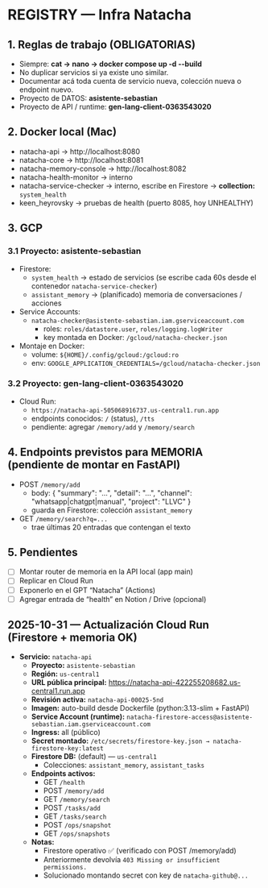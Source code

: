 # REGISTRY — Infra Natacha

## 1. Reglas de trabajo (OBLIGATORIAS)
- Siempre: **cat → nano → docker compose up -d --build <servicio>**
- No duplicar servicios si ya existe uno similar.
- Documentar acá toda cuenta de servicio nueva, colección nueva o endpoint nuevo.
- Proyecto de DATOS: **asistente-sebastian**
- Proyecto de API / runtime: **gen-lang-client-0363543020**

## 2. Docker local (Mac)
- natacha-api → http://localhost:8080
- natacha-core → http://localhost:8081
- natacha-memory-console → http://localhost:8082
- natacha-health-monitor → interno
- natacha-service-checker → interno, escribe en Firestore → **collection:** `system_health`
- keen_heyrovsky → pruebas de health (puerto 8085, hoy UNHEALTHY)

## 3. GCP
### 3.1 Proyecto: asistente-sebastian
- Firestore:
  - `system_health` → estado de servicios (se escribe cada 60s desde el contenedor `natacha-service-checker`)
  - `assistant_memory` → (planificado) memoria de conversaciones / acciones
- Service Accounts:
  - `natacha-checker@asistente-sebastian.iam.gserviceaccount.com`
    - roles: `roles/datastore.user`, `roles/logging.logWriter`
    - key montada en Docker: `/gcloud/natacha-checker.json`
- Montaje en Docker:
  - volume: `${HOME}/.config/gcloud:/gcloud:ro`
  - env: `GOOGLE_APPLICATION_CREDENTIALS=/gcloud/natacha-checker.json`

### 3.2 Proyecto: gen-lang-client-0363543020
- Cloud Run:
  - `https://natacha-api-505068916737.us-central1.run.app`
  - endpoints conocidos: `/` (status), `/tts`
  - pendiente: agregar `/memory/add` y `/memory/search`

## 4. Endpoints previstos para MEMORIA (pendiente de montar en FastAPI)
- POST `/memory/add`
  - body: { "summary": "...", "detail": "...", "channel": "whatsapp|chatgpt|manual", "project": "LLVC" }
  - guarda en Firestore: colección `assistant_memory`
- GET `/memory/search?q=...`
  - trae últimas 20 entradas que contengan el texto

## 5. Pendientes
- [ ] Montar router de memoria en la API local (app main)
- [ ] Replicar en Cloud Run
- [ ] Exponerlo en el GPT “Natacha” (Actions)
- [ ] Agregar entrada de “health” en Notion / Drive (opcional)

## 2025-10-31 — Actualización Cloud Run (Firestore + memoria OK)

- **Servicio:** `natacha-api`
  - **Proyecto:** `asistente-sebastian`
  - **Región:** `us-central1`
  - **URL pública principal:** https://natacha-api-422255208682.us-central1.run.app
  - **Revisión activa:** `natacha-api-00025-5nd`
  - **Imagen:** auto-build desde Dockerfile (python:3.13-slim + FastAPI)
  - **Service Account (runtime):** `natacha-firestore-access@asistente-sebastian.iam.gserviceaccount.com`
  - **Ingress:** all (público)
  - **Secret montado:** `/etc/secrets/firestore-key.json → natacha-firestore-key:latest`
  - **Firestore DB:** (default) — `us-central1`
    - Colecciones: `assistant_memory`, `assistant_tasks`
  - **Endpoints activos:**
    - GET `/health`
    - POST `/memory/add`
    - GET `/memory/search`
    - POST `/tasks/add`
    - GET `/tasks/search`
    - POST `/ops/snapshot`
    - GET `/ops/snapshots`
  - **Notas:**
    - Firestore operativo ✅ (verificado con POST /memory/add)
    - Anteriormente devolvía `403 Missing or insufficient permissions.`
    - Solucionado montando secret con key de `natacha-github@...`
